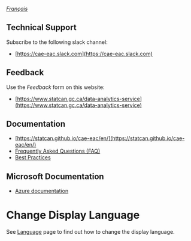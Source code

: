 _[Français](../../fr/ContactezNous)_
## Technical Support
Subscribe to the following slack channel:

 - [https://cae-eac.slack.com](https://cae-eac.slack.com)

## Feedback
Use the _Feedback_ form on this website:
 - [https://www.statcan.gc.ca/data-analytics-service](https://www.statcan.gc.ca/data-analytics-service)

## Documentation
- [https://statcan.github.io/cae-eac/en/](https://statcan.github.io/cae-eac/en/)
- [Frequently Asked Questions (FAQ)](FAQ.md)
- [Best Practices](BestPractices.md)

## Microsoft Documentation 
 - [Azure documentation](https://docs.microsoft.com/en-ca/azure/)

# Change Display Language
See [Language](Language.md) page to find out how to change the display language.




